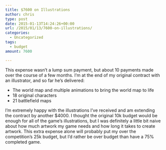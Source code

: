 ```yaml
---
title: $7600 on Illustrations
author: chris
type: post
date: 2015-01-13T14:24:26+00:00
url: /2015/01/13/7600-on-illustrations/
categories:
  - Uncategorized
tags:
  - budget
amount: 7600

---
```

This expense wasn&#8217;t a lump sum payment, but about 10 payments made over the course of a few months. I&#8217;m at the end of my original contract with an illustrator, and so far he&#8217;s delivered:

<!--more-->

  * The world map and multiple animations to bring the world map to life
  * 18 original characters
  * 21 battlefield maps

I&#8217;m extremely happy with the illustrations I&#8217;ve received and am extending the contract by another $4000. I thought the original 10k budget would be enough for all of the game&#8217;s illustrations, but I was definitely a little bit naive about how much artwork my game needs and how long it takes to create artwork. This extra expense alone will probably put my over the competition&#8217;s 25k budget, but I&#8217;d rather be over budget than have a 75% completed game.